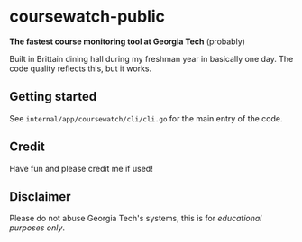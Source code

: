 # coursewatch-public

**The fastest course monitoring tool at Georgia Tech** (probably)

Built in Brittain dining hall during my freshman year in basically one day. The code quality reflects this, but it works.

## Getting started
See `internal/app/coursewatch/cli/cli.go` for the main entry of the code.

## Credit
Have fun and please credit me if used!

## Disclaimer
Please do not abuse Georgia Tech's systems, this is for _educational purposes only_.

